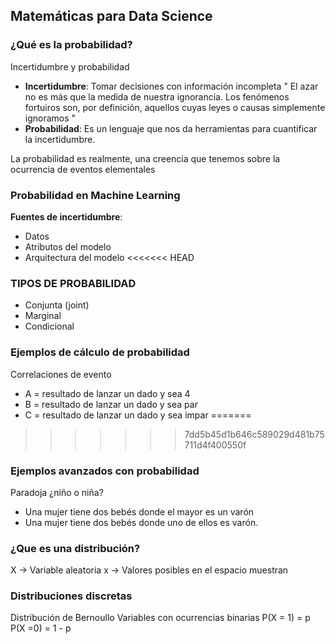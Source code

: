 ## Matemáticas para Data Science
### ¿Qué es la probabilidad?
Incertidumbre y probabilidad
- **Incertidumbre**: Tomar decisiones con información incompleta
" El azar no es más que la medida de nuestra ignorancia. Los fenómenos fortuiros son, por definición, aquellos cuyas leyes o causas simplemente ignoramos "
- **Probabilidad**: Es un lenguaje que nos da herramientas para cuantificar la incertidumbre.

La probabilidad es realmente, una creencia que tenemos sobre la ocurrencia de eventos elementales

### Probabilidad en Machine Learning
**Fuentes de incertidumbre**:
- Datos
- Atributos del modelo
- Arquitectura del modelo
<<<<<<< HEAD

### TIPOS DE PROBABILIDAD
- Conjunta (joint)
- Marginal
- Condicional

### Ejemplos de cálculo de probabilidad
Correlaciones de evento
- A = resultado de lanzar un dado y sea 4
- B = resultado de lanzar un dado y sea par
- C = resultado de lanzar un dado y sea impar
=======
>>>>>>> 7dd5b45d1b646c589029d481b75711d4f400550f

### Ejemplos avanzados con probabilidad
Paradoja ¿niño o niña?
- Una mujer tiene dos bebés donde el mayor es un varón
- Una mujer tiene dos bebés donde uno de ellos es varón.


### ¿Que es una distribución?

X -> Variable aleatoria
x -> Valores posibles en el espacio muestran

### Distribuciones discretas
Distribución de Bernoullo
Variables con ocurrencias binarias
P(X = 1) = p
P(X =0) = 1 - p 